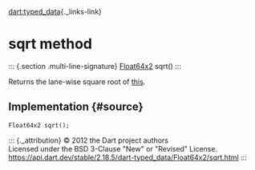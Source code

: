 [dart:typed\_data](../../dart-typed_data/dart-typed_data-library){._links-link}

sqrt method
===========

::: {.section .multi-line-signature}
[Float64x2](../float64x2-class) sqrt()
:::

Returns the lane-wise square root of [this](../float64x2-class).

Implementation {#source}
--------------

``` {.language-dart data-language="dart"}
Float64x2 sqrt();
```

::: {._attribution}
© 2012 the Dart project authors\
Licensed under the BSD 3-Clause \"New\" or \"Revised\" License.\
<https://api.dart.dev/stable/2.18.5/dart-typed_data/Float64x2/sqrt.html>
:::
